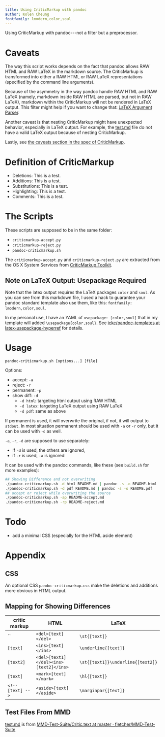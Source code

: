 ```yaml
---
title: Using CriticMarkup with pandoc
author: Kolen Cheung
fontfamily: lmodern,color,soul
---
```


Using CriticMarkup with pandoc---not a filter but a preprocessor.

# Caveats

The way this script works depends on the fact that pandoc allows RAW HTML and RAW LaTeX in the markdown source. The CriticMarkup is transformed into either a RAW HTML or RAW LaTeX representations (specified by the command line arguments).

Because of the asymmetry in the way pandoc handle RAW HTML and RAW LaTeX (namely, markdown inside RAW HTML are parsed, but not in RAW LaTeX), markdown within the CriticMarkup will not be rendered in LaTeX output. This filter might help if you want to change that: [LaTeX Argument Parser](https://gist.github.com/mpickering/f1718fcdc4c56273ed52).

Another caveat is that nesting CriticMarkup might have unexpected behavior, especially in LaTeX output. For example, the [test.md](test.md) file do not have a valid LaTeX output because of nesting CriticMarkup.

Lastly, see [the caveats section in the spec of CriticMarkup](http://criticmarkup.com/spec.php#caveats).

# Definition of CriticMarkup #

- Deletions: This is a test.
- Additions: This is a test.
- Substitutions: This is a test.
- Highlighting: This is a test.
- Comments: This is a test<!-- What is a test for? -->.

# The Scripts #

These scripts are supposed to be in the same folder:

- `criticmarkup-accept.py`
- `criticmarkup-reject.py`
- `pandoc-criticmarkup.sh`

The `criticmarkup-accept.py` and `criticmarkup-reject.py` are extracted from the OS X System Services from [CriticMarkup Toolkit](http://criticmarkup.com/services.php).

## Note on LaTeX Output: Usepackage Required ##

Note that the latex output requires the LaTeX packages `color` and `soul`. As you can see from this markdown file, I used a hack to guarantee your pandoc standard template also use them, like this: `fontfamily: lmodern,color,soul`.

In my personal use, I have an YAML of `usepackage: [color,soul]` that in my template will added `\usepackage{color,soul}`. See [ickc/pandoc-templates at latex-usepackage-hyperref](https://github.com/ickc/pandoc-templates/tree/latex-usepackage-hyperref) for details.

# Usage #

`pandoc-criticmarkup.sh [options...] [file]`

Options:

- accept: `-a`
- reject: `-r`
- permanent: `-p`
- show diff: `-d`
	- `-d html`: targeting html output using RAW HTML
	- `-d latex`: targeting LaTeX output using RAW LaTeX
	- `-d pdf`: same as above

If permanent is used, it will overwrite the original, if not, it will output to `stdout`. In most situation permanent should be used with `-a` or `-r` only, but it can be used with `-d` as well.

`-a`, `-r`, `-d` are supposed to use separately:

- If `-d` is used, the others are ignored,
- if `-r` is used, `-a` is ignored

It can be used with the pandoc commands, like these (see `build.sh` for more examples):

```bash
## Showing Difference and not overwriting
./pandoc-criticmarkup.sh -d html README.md | pandoc -s -o README.html
./pandoc-criticmarkup.sh -d pdf README.md | pandoc -s -o README.pdf
## accept or reject while overwriting the source
./pandoc-criticmarkup.sh -ap README-accept.md
./pandoc-criticmarkup.sh -rp README-reject.md
```

# Todo #

- add a minimal CSS (especially for the HTML aside element)

# Appendix

## CSS ##

An optional CSS `pandoc-criticmarkup.css` make the deletions and additions more obvious in HTML output.

## Mapping for Showing Differences ##

| critic markup	| HTML	| LaTeX  	| 
|  ------------------------------------------	| -------------------------------------------------	| ----------------------------------------------	|  
| ``	| `<del>[text]</del>`	| `\st{[text]}`	|  
| `[text]`	| `<ins>[text]</ins>`	| `\underline{[text]}`	| 
| `[text2]`	| `<del>[text1]</del><ins>[text2]</ins>`	| `\st{[text1]}\underline{[text2]}`	| 
| `[text]`	| `<mark>[text]</mark>`	| `\hl{[text]}`	| 
| `<!-- [text] -->`	| `<aside>[text]</aside>`	| `\marginpar{[text]}`	|  

## Test Files From MMD ##

[test.md](test.md) is from [MMD-Test-Suite/Critic.text at master · fletcher/MMD-Test-Suite](https://github.com/fletcher/MMD-Test-Suite/blob/master/CriticMarkup/Critic.text)
